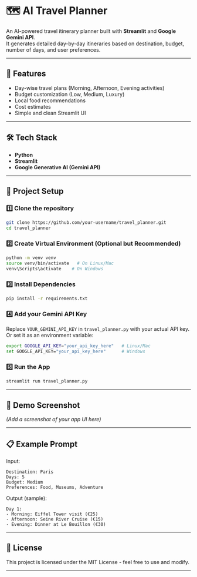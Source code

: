 # 🗺️ AI Travel  Planner

An AI-powered travel itinerary planner built with **Streamlit** and **Google Gemini API**.  
It generates detailed day-by-day itineraries based on destination, budget, number of days, and user preferences.

---

## 🚀 Features
- Day-wise travel plans (Morning, Afternoon, Evening activities)
- Budget customization (Low, Medium, Luxury)
- Local food recommendations
- Cost estimates
- Simple and clean Streamlit UI

---

## 🛠️ Tech Stack
- **Python**
- **Streamlit**
- **Google Generative AI (Gemini API)**

---

## 📂 Project Setup

### 1️⃣ Clone the repository
```bash
git clone https://github.com/your-username/travel_planner.git
cd travel_planner
```

### 2️⃣ Create Virtual Environment (Optional but Recommended)
```bash
python -m venv venv
source venv/bin/activate   # On Linux/Mac
venv\Scripts\activate    # On Windows
```

### 3️⃣ Install Dependencies
```bash
pip install -r requirements.txt
```

### 4️⃣ Add your Gemini API Key
Replace `YOUR_GEMINI_API_KEY` in `travel_planner.py` with your actual API key.  
Or set it as an environment variable:

```bash
export GOOGLE_API_KEY="your_api_key_here"   # Linux/Mac
set GOOGLE_API_KEY="your_api_key_here"      # Windows
```

### 5️⃣ Run the App
```bash
streamlit run travel_planner.py
```

---

## 📸 Demo Screenshot
*(Add a screenshot of your app UI here)*

---

## 📋 Example Prompt
Input:
```
Destination: Paris
Days: 5
Budget: Medium
Preferences: Food, Museums, Adventure
```

Output (sample):
```
Day 1:
- Morning: Eiffel Tower visit (€25)
- Afternoon: Seine River Cruise (€15)
- Evening: Dinner at Le Bouillon (€30)
```

---

## 📜 License
This project is licensed under the MIT License - feel free to use and modify.

---
